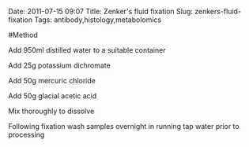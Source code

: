 Date: 2011-07-15 09:07
Title: Zenker&#39;s fluid fixation
Slug: zenkers-fluid-fixation
Tags: antibody,histology,metabolomics





#Method

Add 950ml distilled water to a suitable container



Add 25g potassium dichromate



Add 50g mercuric chloride



Add 50g glacial acetic acid



Mix thoroughly to dissolve



Following fixation wash samples overnight in running tap water prior to processing




